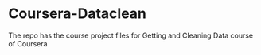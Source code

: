 # Coursera-Dataclean
The repo has the course project files for Getting and Cleaning Data course of Coursera
